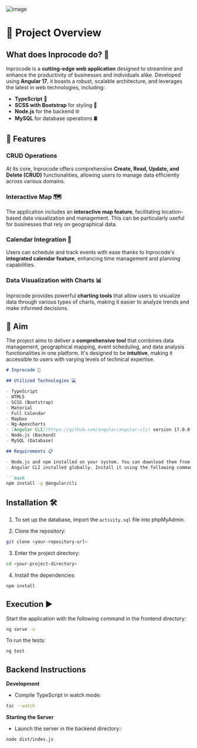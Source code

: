 
![image](https://github.com/raferto1973/SPRINT-8-IT_ACADEMY-/assets/148342825/44d0f3bf-3d3a-4d91-a0c6-b02fa050c17c)

# 🌟 Project Overview

## What does Inprocode do? 🚀

Inprocode is a **cutting-edge web application** designed to streamline and enhance the productivity of businesses and individuals alike. Developed using **Angular 17**, it boasts a robust, scalable architecture, and leverages the latest in web technologies, including:

- **TypeScript** 📘
- **SCSS with Bootstrap** for styling 💅
- **Node.js** for the backend 🌐
- **MySQL** for database operations 🛢️

## 🌈 Features

### CRUD Operations

At its core, Inprocode offers comprehensive **Create, Read, Update, and Delete (CRUD)** functionalities, allowing users to manage data efficiently across various domains.

### Interactive Map 🗺️

The application includes an **interactive map feature**, facilitating location-based data visualization and management. This can be particularly useful for businesses that rely on geographical data.

### Calendar Integration 📅

Users can schedule and track events with ease thanks to Inprocode's **integrated calendar feature**, enhancing time management and planning capabilities.

### Data Visualization with Charts 📊

Inprocode provides powerful **charting tools** that allow users to visualize data through various types of charts, making it easier to analyze trends and make informed decisions.

## 🎯 Aim

The project aims to deliver a **comprehensive tool** that combines data management, geographical mapping, event scheduling, and data analysis functionalities in one platform. It's designed to be **intuitive**, making it accessible to users with varying levels of technical expertise.




```markdown
# Inprocode 🚀

## Utilized Technologies 💻

- TypeScript
- HTML5
- SCSS (Bootstrap)
- Material
- Full Calendar
- Mapbox
- Ng-Apexcharts
- [Angular CLI](https://github.com/angular/angular-cli) version 17.0.0
- Node.js (Backend)
- MySQL (Database)

## Requirements 📋

- Node.js and npm installed on your system. You can download them from [nodejs.org](https://nodejs.org/).
- Angular CLI installed globally. Install it using the following command:

```bash
npm install -g @angular/cli
```

## Installation 🛠️

1. To set up the database, import the `activity.sql` file into phpMyAdmin.

2. Clone the repository:
```bash
git clone <your-repository-url>
```

3. Enter the project directory:
```bash
cd <your-project-directory>
```

4. Install the dependencies:
```bash
npm install
```

## Execution ▶️

Start the application with the following command in the frontend directory:
```bash
ng serve -o
```

To run the tests:
```bash
ng test
```



## Backend Instructions

**Development**

- Compile TypeScript in watch mode:
```bash
tsc --watch
```

**Starting the Server**

- Launch the server in the backend directory::
```bash
node dist/index.js
```

